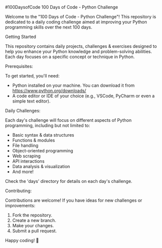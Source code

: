 #100DaysofCode
100 Days of Code - Python Challenge

Welcome to the "100 Days of Code - Python Challenge"! This repository is dedicated to a daily coding challenge aimed at improving your Python programming skills over the next 100 days.

Getting Started

This repository contains daily projects, challenges & exercises designed to help you enhance your Python knowledge and problem-solving abilities. Each day focuses on a specific concept or technique in Python.

Prerequisites:

To get started, you'll need:
- Python installed on your machine. You can download it from https://www.python.org/downloads/
- A code editor or IDE of your choice (e.g., VSCode, PyCharm or even a simple text editor).


Daily Challenges:

Each day's challenge will focus on different aspects of Python programming, including but not limited to:
- Basic syntax & data structures
- Functions & modules
- File handling
- Object-oriented programming
- Web scraping
- API interactions
- Data analysis & visualization
- And more!

Check the 'days' directory for details on each day's challenge.

Contributing:

Contributions are welcome! If you have ideas for new challenges or improvements:
1. Fork the repository.
2. Create a new branch.
3. Make your changes.
4. Submit a pull request.

Happy coding! 🎉

